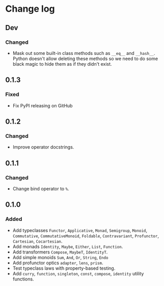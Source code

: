 # Change log


## Dev

### Changed
- Mask out some built-in class methods such as ``__eq__`` and ``__hash__``.
  Python doesn't allow deleting these methods so we need to do some black magic
  to hide them as if they didn't exist.


## 0.1.3

### Fixed
- Fix PyPI releasing on GitHub


## 0.1.2

### Changed
- Improve operator docstrings.


## 0.1.1

### Changed
- Change bind operator to `%`.


## 0.1.0

### Added
- Add typeclasses `Functor`, `Applicative`, `Monad`, `Semigroup`, `Monoid`,
  `Commutative`, `CommutativeMonoid`, `Foldable`, `Contravariant`, `Profunctor`,
  `Cartesian`, `Cocartesian`.
- Add monads `Identity`, `Maybe`, `Either`, `List`, `Function`.
- Add transformers `Compose`, `MaybeT`, `IdentityT`.
- Add simple monoids `Sum`, `And`, `Or`, `String`, `Endo`
- Add profunctor optics `adapter`, `lens`, `prism`.
- Test typeclass laws with property-based testing.
- Add ``curry``, ``function``, ``singleton``, ``const``, ``compose``,
  ``identity`` utility functions.
